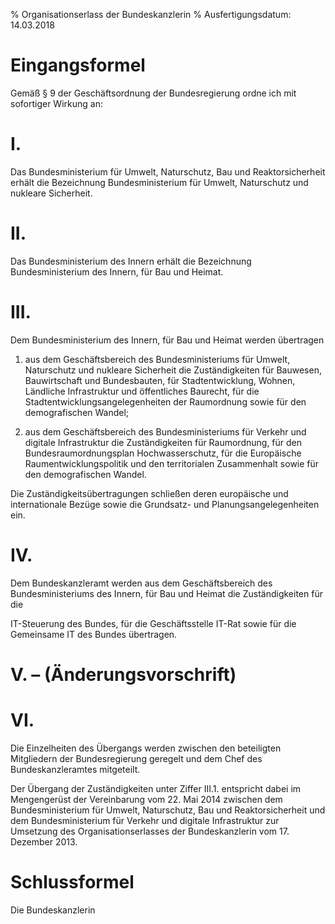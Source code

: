 % Organisationserlass der Bundeskanzlerin
% Ausfertigungsdatum: 14.03.2018
 
# Eingangsformel

Gemäß § 9 der Geschäftsordnung der Bundesregierung ordne ich mit sofortiger Wirkung an:

# I.

Das Bundesministerium für Umwelt, Naturschutz, Bau und Reaktorsicherheit erhält die Bezeichnung Bundesministerium für Umwelt, Naturschutz und nukleare Sicherheit.

# II.

Das Bundesministerium des Innern erhält die Bezeichnung Bundesministerium des Innern, für Bau und Heimat.

# III.

Dem Bundesministerium des Innern, für Bau und Heimat werden übertragen

1. aus dem Geschäftsbereich des Bundesministeriums für Umwelt, Naturschutz und nukleare Sicherheit die Zuständigkeiten für Bauwesen, Bauwirtschaft und Bundesbauten, für Stadtentwicklung, Wohnen, Ländliche Infrastruktur und öffentliches Baurecht, für die Stadtentwicklungsangelegenheiten der Raumordnung sowie für den demografischen Wandel;

2. aus dem Geschäftsbereich des Bundesministeriums für Verkehr und digitale Infrastruktur die Zuständigkeiten für Raumordnung, für den Bundesraumordnungsplan Hochwasserschutz, für die Europäische Raumentwicklungspolitik und den territorialen Zusammenhalt sowie für den demografischen Wandel.

Die Zuständigkeitsübertragungen schließen deren europäische und internationale Bezüge sowie die Grundsatz- und Planungsangelegenheiten ein.

# IV.

Dem Bundeskanzleramt werden aus dem Geschäftsbereich des Bundesministeriums des Innern, für Bau und Heimat die Zuständigkeiten für die

IT-Steuerung des Bundes, für die Geschäftsstelle IT-Rat sowie für die Gemeinsame IT des Bundes übertragen.

# V. – (Änderungsvorschrift)

# VI.

Die Einzelheiten des Übergangs werden zwischen den beteiligten Mitgliedern der Bundesregierung geregelt und dem Chef des Bundeskanzleramtes mitgeteilt.

Der Übergang der Zuständigkeiten unter Ziffer III.1. entspricht dabei im Mengengerüst der Vereinbarung vom 22. Mai 2014 zwischen dem Bundesministerium für Umwelt, Naturschutz, Bau und Reaktorsicherheit und dem Bundesministerium für Verkehr und digitale Infrastruktur zur Umsetzung des Organisationserlasses der Bundeskanzlerin vom 17. Dezember 2013.

# Schlussformel

Die Bundeskanzlerin
